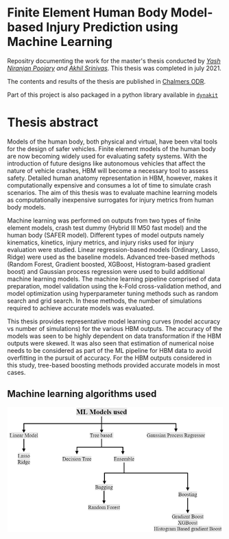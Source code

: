 # Finite Element Human Body Model-based Injury Prediction using Machine Learning
Repositry documenting the work for the master's thesis conducted by *[Yash Niranjan Poojary](https://github.com/yash-n-p) and [Akhil Srinivas](https://github.com/akhil-srinivas)*. This thesis was completed in july 2021.

The contents and results of the thesis are published in [Chalmers ODR](https://odr.chalmers.se/handle/20.500.12380/303774).

Part of this project is also packaged in a python library available in [`dynakit`](https://pypi.org/project/dynakit/)

# Thesis abstract
Models of the human body, both physical and virtual, have been vital tools for the design of safer vehicles. Finite element models of the human body are now becoming widely used for evaluating safety systems. With the introduction of future designs like autonomous vehicles that affect the nature of vehicle crashes, HBM will become a necessary tool to assess safety. Detailed human anatomy representation in HBM, however, makes it computationally expensive and consumes a lot of time to simulate crash scenarios. The aim of this thesis was to evaluate machine learning models as computationally inexpensive surrogates for injury metrics from human body models. 

Machine learning was performed on outputs from two types of finite element models, crash test dummy (Hybrid III M50 fast model) and the human body (SAFER model). Different types of model outputs namely kinematics, kinetics, injury metrics, and injury risks used for injury evaluation were studied. Linear regression-based models (Ordinary, Lasso, Ridge) were used as the baseline models. Advanced tree-based methods (Random Forest, Gradient boosted, XGBoost, Histogram-based gradient boost) and Gaussian process regression were used to build additional machine learning models. The machine learning pipeline comprised of data preparation, model validation using the k-Fold cross-validation method, and model optimization using hyperparameter tuning methods such as random search and grid search. In these methods, the number of simulations required to achieve accurate models was evaluated.

This thesis provides representative model learning curves (model accuracy vs number of simulations) for the various HBM outputs. The accuracy of the models was seen to be highly dependent on data transformation if the HBM outputs were skewed. It was also seen that estimation of numerical noise needs to be considered as part of the ML pipeline for HBM data to avoid overfitting in the pursuit of accuracy. For the HBM outputs considered in this study, tree-based boosting methods provided accurate models in most cases.

## Machine learning algorithms used
<p align="center">
  <img src="https://github.com/yash-n-p/FE_HBM_ML/blob/main/docs/models.PNG" alt="Sublime's custom image"/>
</p>
